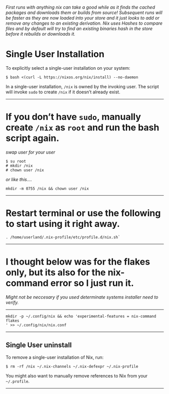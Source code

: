*First runs with anything nix can take a good while as it finds the cached packages and downloads them or builds from source! Subsequent runs will be faster as they are now loaded into your store and it just looks to add or remove any changes to an existing derivation. Nix uses Hashes to compare files and by default will try to find an existing binaries hash in the store before it rebuilds or downloads it.*

# Single User Installation

To explicitly select a single-user installation on your system:

```console
$ bash <(curl -L https://nixos.org/nix/install) --no-daemon
```

In a single-user installation, `/nix` is owned by the invoking user.
The script will invoke `sudo` to create `/nix` if it doesn’t already exist.

---

# If you don’t have `sudo`, manually create `/nix` as `root` and run the bash script again. 

*swap user for your user*

```console
$ su root
# mkdir /nix
# chown user /nix
```

*or like this....*

```
mkdir -m 0755 /nix && chown user /nix
```

---

# Restart terminal or use the following to start using it right away.

```
. /home/userland/.nix-profile/etc/profile.d/nix.sh`
```

---

# I thought below was for the flakes only, but its also for the nix-command error so I just run it.

*Might not be neccesary if you used determinate systems installer need to verify.*

---

```
mkdir -p ~/.config/nix && echo 'experimental-features = nix-command flakes
' >> ~/.config/nix/nix.conf
```

---

## Single User uninstall

To remove a single-user installation of Nix, run:

```console
$ rm -rf /nix ~/.nix-channels ~/.nix-defexpr ~/.nix-profile
```

You might also want to manually remove references to Nix from your `~/.profile`.

---
